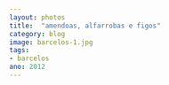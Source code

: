```yaml
---
layout: photos
title:  "amendoas, alfarrobas e figos"
category: blog
image: barcelos-1.jpg
tags:
- barcelos
ano: 2012
---
```




